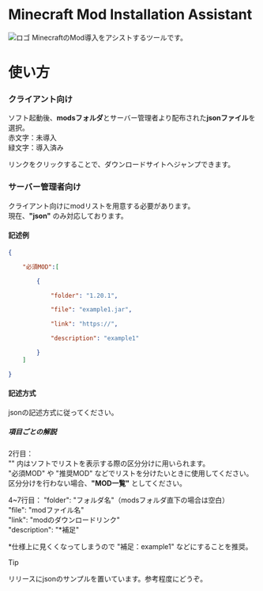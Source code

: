 # Minecraft Mod Installation Assistant
<img src="https://cdn.discordapp.com/attachments/1284685543711440896/1295234438669664326/Minecraft-Mod-Installation-Assistant.ico?ex=670de892&is=670c9712&hm=ff7f3fe04d6bddc335b283c527d6dff833d0db32f97bd62cbb7bdce58f761336&" alt="ロゴ" title="ロゴ">
MinecraftのMod導入をアシストするツールです。


# 使い方
### クライアント向け
ソフト起動後、**modsフォルダ**とサーバー管理者より配布された**jsonファイル**を選択。  
赤文字：未導入  
緑文字：導入済み  
  
リンクをクリックすることで、ダウンロードサイトへジャンプできます。

### サーバー管理者向け
クライアント向けにmodリストを用意する必要があります。  
現在、**"json"** のみ対応しております。

#### 記述例
```json:sanmple.json  
{

	"必須MOD":[

		{

			"folder": "1.20.1",

			"file": "example1.jar",

			"link": "https://",

			"description": "example1"

		}
	]

} 
```

#### 記述方式
jsonの記述方式に従ってください。

##### 項目ごとの解説
2行目：  
"" 内はソフトでリストを表示する際の区分分けに用いられます。  
"必須MOD" や "推奨MOD" などでリストを分けたいときに使用してください。  
区分分けを行わない場合、**"MOD一覧"** としてください。  
  
4~7行目：
"folder": "フォルダ名"（modsフォルダ直下の場合は空白）  
"file": "modファイル名"  
"link": "modのダウンロードリンク"  
"description": "*補足"  

*仕様上に見くくなってしまうので "補足：example1" などにすることを推奨。


> [!TIP]
> リリースにjsonのサンプルを置いています。参考程度にどうぞ。  
